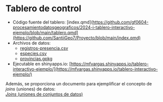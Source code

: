 # Tablero de control

- Código fuente del tablero: [index.qmd](https://github.com/gf0604-procesamientodatosgeograficos/2024-i-tablero-interactivo-ejemplo/blob/main/tablero.qmd](https://github.com/SantiiGeo7/Proyecto/blob/main/index.qmd)
- Archivos de datos:
    - [registros-presencia.csv](https://github.com/gf0604-procesamientodatosgeograficos/2024-i-tablero-interactivo-ejemplo/blob/main/registros-presencia.csv)
    - [especies.csv](https://github.com/gf0604-procesamientodatosgeograficos/2024-i-tablero-interactivo-ejemplo/blob/main/especies.csv)
    - [provincias.gpkg](https://github.com/gf0604-procesamientodatosgeograficos/2024-i-tablero-interactivo-ejemplo/blob/main/provincias.gpkg)
- Ejecutable en shinyapps.io: [https://mfvargas.shinyapps.io/tablero-interactivo-ejemplo/](https://mfvargas.shinyapps.io/tablero-interactivo-ejemplo/)

Además, se proporciona un documento para ejemplificar el concepto de *joins* (uniones) de datos:  
[*Joins* (uniones de conjuntos de datos)](https://gf0604-procesamientodatosgeograficos.github.io/2024-i-tablero-interactivo-ejemplo/joins.html)

